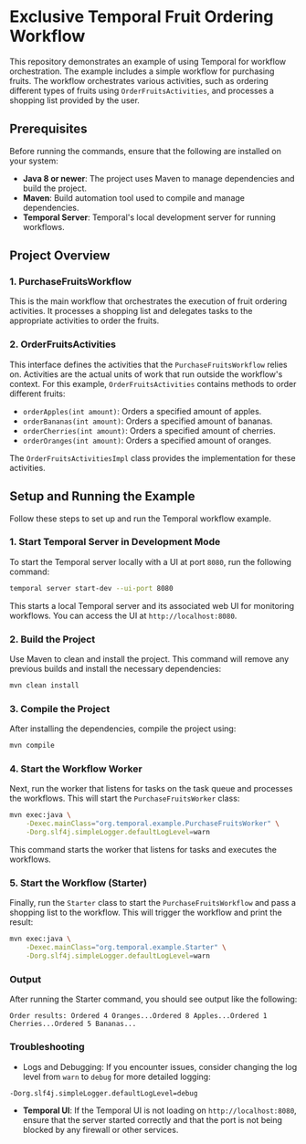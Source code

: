 # Exclusive Temporal Fruit Ordering Workflow

This repository demonstrates an example of using Temporal for workflow orchestration. The example includes a simple workflow for purchasing fruits. The workflow orchestrates various activities, such as ordering different types of fruits using `OrderFruitsActivities`, and processes a shopping list provided by the user.

## Prerequisites

Before running the commands, ensure that the following are installed on your system:

- **Java 8 or newer**: The project uses Maven to manage dependencies and build the project.
- **Maven**: Build automation tool used to compile and manage dependencies.
- **Temporal Server**: Temporal's local development server for running workflows.

## Project Overview
### 1. PurchaseFruitsWorkflow
This is the main workflow that orchestrates the execution of fruit ordering activities. It processes a shopping list and delegates tasks to the appropriate activities to order the fruits.

### 2. OrderFruitsActivities
This interface defines the activities that the `PurchaseFruitsWorkflow` relies on. Activities are the actual units of work that run outside the workflow's context. For this example, `OrderFruitsActivities` contains methods to order different fruits:

- `orderApples(int amount)`: Orders a specified amount of apples.
- `orderBananas(int amount)`: Orders a specified amount of bananas.
- `orderCherries(int amount)`: Orders a specified amount of cherries.
- `orderOranges(int amount)`: Orders a specified amount of oranges.

The `OrderFruitsActivitiesImpl` class provides the implementation for these activities.

## Setup and Running the Example

Follow these steps to set up and run the Temporal workflow example.

### 1. Start Temporal Server in Development Mode

To start the Temporal server locally with a UI at port `8080`, run the following command:

```bash
temporal server start-dev --ui-port 8080
```

This starts a local Temporal server and its associated web UI for monitoring workflows. You can access the UI at `http://localhost:8080`.

### 2. Build the Project

Use Maven to clean and install the project. This command will remove any previous builds and install the necessary dependencies:

```bash
mvn clean install
```

### 3. Compile the Project

After installing the dependencies, compile the project using:

```bash
mvn compile
```

### 4. Start the Workflow Worker

Next, run the worker that listens for tasks on the task queue and processes the workflows. This will start the `PurchaseFruitsWorker` class:

```bash
mvn exec:java \
    -Dexec.mainClass="org.temporal.example.PurchaseFruitsWorker" \
    -Dorg.slf4j.simpleLogger.defaultLogLevel=warn
```

This command starts the worker that listens for tasks and executes the workflows.

### 5. Start the Workflow (Starter)

Finally, run the `Starter` class to start the `PurchaseFruitsWorkflow` and pass a shopping list to the workflow. This will trigger the workflow and print the result:

```bash
mvn exec:java \
    -Dexec.mainClass="org.temporal.example.Starter" \
    -Dorg.slf4j.simpleLogger.defaultLogLevel=warn
```

### Output

After running the Starter command, you should see output like the following:

```
Order results: Ordered 4 Oranges...Ordered 8 Apples...Ordered 1 Cherries...Ordered 5 Bananas...
```

### Troubleshooting

- Logs and Debugging: If you encounter issues, consider changing the log level from `warn` to `debug` for more detailed logging:

```bash
-Dorg.slf4j.simpleLogger.defaultLogLevel=debug
```

- **Temporal UI**: If the Temporal UI is not loading on `http://localhost:8080`, ensure that the server started correctly and that the port is not being blocked by any firewall or other services.
